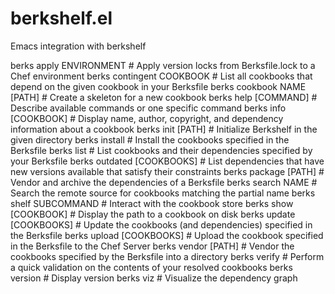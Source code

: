 # berkshelf.el
Emacs integration with berkshelf



  berks apply ENVIRONMENT     # Apply version locks from Berksfile.lock to a Chef environment
  berks contingent COOKBOOK   # List all cookbooks that depend on the given cookbook in your Berksfile
  berks cookbook NAME [PATH]  # Create a skeleton for a new cookbook
  berks help [COMMAND]        # Describe available commands or one specific command
  berks info [COOKBOOK]       # Display name, author, copyright, and dependency information about a cookbook
  berks init [PATH]           # Initialize Berkshelf in the given directory
  berks install               # Install the cookbooks specified in the Berksfile
  berks list                  # List cookbooks and their dependencies specified by your Berksfile
  berks outdated [COOKBOOKS]  # List dependencies that have new versions available that satisfy their constraints
  berks package [PATH]        # Vendor and archive the dependencies of a Berksfile
  berks search NAME           # Search the remote source for cookbooks matching the partial name
  berks shelf SUBCOMMAND      # Interact with the cookbook store
  berks show [COOKBOOK]       # Display the path to a cookbook on disk
  berks update [COOKBOOKS]    # Update the cookbooks (and dependencies) specified in the Berksfile
  berks upload [COOKBOOKS]    # Upload the cookbook specified in the Berksfile to the Chef Server
  berks vendor [PATH]         # Vendor the cookbooks specified by the Berksfile into a directory
  berks verify                # Perform a quick validation on the contents of your resolved cookbooks
  berks version               # Display version
  berks viz                   # Visualize the dependency graph

